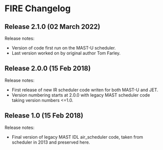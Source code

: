 FIRE Changelog
==============

Release 2.1.0 (02 March 2022)
-----------------------------

Release notes:
* Version of code first run on the MAST-U scheduler.
* Last version worked on by original author Tom Farley.

Release 2.0.0 (15 Feb 2018)
---------------------------

Release notes:
* First release of new IR scheduler code writen for both MAST-U and JET.
* Version numbering starts at 2.0.0 with legacy MAST scheduler code taking 
version numbers <=1.0.

Release 1.0 (15 Feb 2018)
---------------------------

Release notes:
* Final version of legacy MAST IDL air_scheduler code, taken from scheduler in 2013 
and preserved here. 